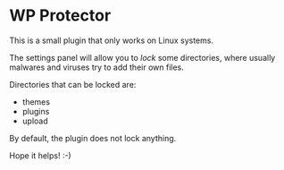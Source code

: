 # WP Protector

This is a small plugin that only works on Linux systems.

The settings panel will allow you to *lock* some directories, where usually malwares and viruses try to add their own files.

Directories that can be locked are:

- themes
- plugins
- upload

By default, the plugin does not lock anything.

Hope it helps! :-)
